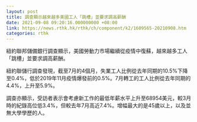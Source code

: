 ```yaml
---
layout: post
title: 調查顯示越來越多美國工人「跳槽」並要求調高薪酬
date: 2021-09-08 09:20:16.000000000 +08:00
link: https://news.rthk.hk/rthk/ch/component/k2/1609565-20210908.htm
categories: rthk
---
```


紐約聯邦儲備銀行調查顯示，美國勞動力市場繼續從疫情中復蘇，越來越多工人「跳槽」並要求調高薪酬。

紐約聯儲行調查發現，截至7月的4個月，失業工人比例從去年同期的10.5%下降至0.4%，低於2019年11月疫情爆發前的0.5%。7月轉工的工人比例從去年同期的4.4%，上升至5.9%。

調查亦顯示，受訪者表示會考慮新工作的最低年薪水平上升至68954美元，較3月時的紀錄高位低3.4%，但較去年7月高近7.4%。增幅最大的是45歲以上，以及並無大學學歷的人。
